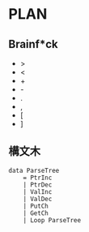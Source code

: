 PLAN
====

Brainf\*ck
----------

* &gt;
* <
* &#43;
* &#45;
* .
* ,
* [
* ]

構文木
------

	data ParseTree
		= PtrInc
		| PtrDec
		| ValInc
		| ValDec
		| PutCh
		| GetCh
		| Loop ParseTree
